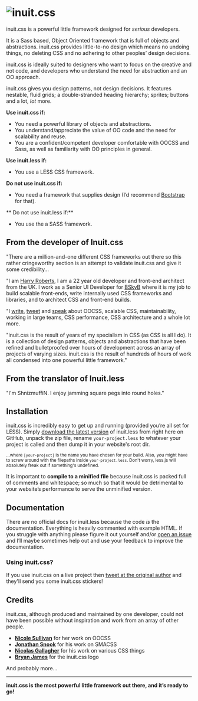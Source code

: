 # ![inuit.css](http://csswizardry.com/inuitcss/img/logo.jpg)

inuit.css is a powerful little framework designed for _serious_ developers.

It is a Sass based, Object Oriented framework that is full of objects and
abstractions. inuit.css provides little-to-no design which means no undoing
things, no deleting CSS and no adhering to other peoples’ design decisions.

inuit.css is ideally suited to designers who want to focus on the creative and
not code, and developers who understand the need for abstraction and an OO
approach.

inuit.css gives you design patterns, not design decisions. It features nestable,
fluid grids; a double-stranded heading hierarchy; sprites; buttons and a lot,
_lot_ more.


**Use inuit.css if:**

* You need a powerful library of objects and abstractions.
* You understand/appreciate the value of OO code and the need for scalability
  and reuse.
* You are a confident/competent developer comfortable with OOCSS and Sass, as
  well as familiarity with OO principles in general.

**Use inuit.less if:**
* You use a LESS CSS framework.

**Do not use inuit.css if:**

* You need a framework that supplies design (I’d recommend
  [Bootstrap](http://twitter.github.com/bootstrap/) for that).

** Do not use inuit.less if:**
* You use the a SASS framework.

## From the developer of Inuit.css

"There are a million-and-one different CSS frameworks out there so this rather
cringeworthy section is an attempt to validate inuit.css and give it some
credibility…

"I am [Harry Roberts](http://hry.rbrts.me), I am a 22 year old developer and
front-end architect from the UK. I work as a Senior UI Developer for
[BSkyB](http://en.wikipedia.org/wiki/BSkyB) where it is my job to build scalable
front-ends, write internally used CSS frameworks and libraries, and to architect
CSS and front-end builds.

"I [write](http://csswizardry.com), [tweet](http://twitter.com/csswizardry) and
[speak](http://speakerdeck.com/u/csswizardry/) about OOCSS, scalable CSS,
maintainability, working in large teams, CSS performance, CSS architecture and a
whole lot more.

"inuit.css is the result of years of my specialism in CSS (as CSS is all I do).
It is a collection of design patterns, objects and abstractions that have been
refined and bulletproofed over hours of development across an array of projects
of varying sizes. inuit.css is the result of hundreds of hours of work all
condensed into one powerful little framework."

## From the translator of Inuit.less

"I'm ShnizmuffiN. I enjoy jamming square pegs into round holes."

## Installation

inuit.css is incredibly easy to get up and running (provided you’re all set for
LESS). Simply [download the latest version](https://github.com/shnizmuffin/inuit.less/zipball/master)
of inuit.less from right here on GitHub, unpack the zip file, rename
`your-project.less` to whatever your project is called and then dump it in your website's root dir.

<small>…where `[your-project]` is the name you have chosen for your build. Also,
you might have to screw around with the filepaths inside `your-project.less`.
Don't worry, less.js will absolutely freak out if something's undefined.</small>

It is important to **compile to a minified file** because inuit.css is packed
full of comments and whitespace; so much so that it would be detrimental to
your website’s performance to serve the unminified version.

## Documentation

There are no official docs for inuit.less because the code _is_ the
documentation. Everything is heavily commented with example HTML. If you
struggle with anything please figure it out yourself
and/or [open an issue](https://github.com/shnizmuffin/inuit.less/issues) and I’ll
maybe sometimes help out and use your feedback to improve the documentation.

### Using inuit.css?

If you use inuit.css on a live project then [tweet at the original author](http://twitter.com/inuitcss)
and they'll send you some inuit.css stickers!

## Credits

inuit.css, although produced and maintained by one developer, could not have
been possible without inspiration and work from an array of other people.

* **[Nicole Sullivan](https://twitter.com/stubbornella)** for her work on OOCSS
* **[Jonathan Snook](https://twitter.com/snookca)** for his work on SMACSS
* **[Nicolas Gallagher](https://twitter.com/necolas)** for his work on various
  CSS things
* **[Bryan James](https://twitter.com/WengersToyBus)** for the inuit.css logo

And probably more…

---

**inuit.css is the most powerful little framework out there, and it’s ready to
go!**